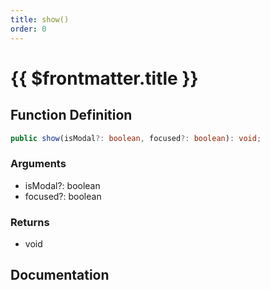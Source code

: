 ```yaml
---
title: show()
order: 0
---
```


# {{ $frontmatter.title }}

<!--@include: ./show_partial_header.md-->

## Function Definition

```ts
public show(isModal?: boolean, focused?: boolean): void;
```

### Arguments

* isModal?: boolean
* focused?: boolean

### Returns

* void

## Documentation

<!--@include: ./show_partial_footer.md-->
